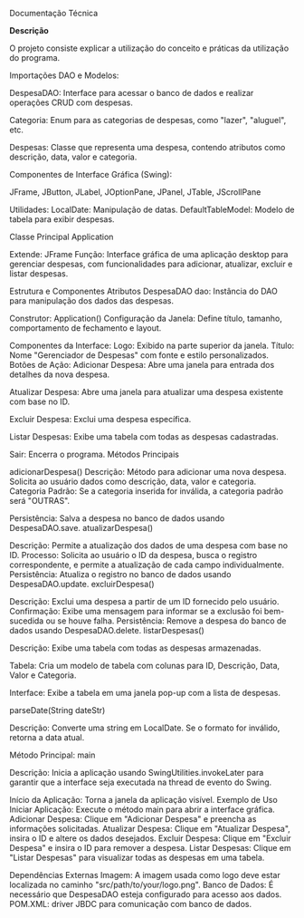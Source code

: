 Documentação Técnica

**Descrição**

O projeto consiste explicar a utilização do conceito e práticas da utilização do programa.


Importações
DAO e Modelos:

DespesaDAO: Interface para acessar o banco de dados e realizar operações CRUD com despesas.

Categoria: Enum para as categorias de despesas, como "lazer", "aluguel", etc.

Despesas: Classe que representa uma despesa, contendo atributos como descrição, data, valor e categoria.

Componentes de Interface Gráfica (Swing):

JFrame, JButton, JLabel, JOptionPane, JPanel, JTable, JScrollPane

Utilidades:
LocalDate: Manipulação de datas.
DefaultTableModel: Modelo de tabela para exibir despesas.

Classe Principal
Application

Extende: JFrame
Função: Interface gráfica de uma aplicação desktop para gerenciar despesas, com funcionalidades para adicionar, atualizar, excluir e listar despesas.

Estrutura e Componentes
Atributos
DespesaDAO dao: Instância do DAO para manipulação dos dados das despesas.

Construtor: Application()
Configuração da Janela: Define título, tamanho, comportamento de fechamento e layout.

Componentes da Interface:
Logo: Exibido na parte superior da janela.
Título: Nome "Gerenciador de Despesas" com fonte e estilo personalizados.
Botões de Ação:
Adicionar Despesa: Abre uma janela para entrada dos detalhes da nova despesa.

Atualizar Despesa: Abre uma janela para atualizar uma despesa existente com base no ID.

Excluir Despesa: Exclui uma despesa específica.

Listar Despesas: Exibe uma tabela com todas as despesas cadastradas.

Sair: Encerra o programa.
Métodos Principais

adicionarDespesa()
Descrição: Método para adicionar uma nova despesa. Solicita ao usuário dados como descrição, data, valor e categoria.
Categoria Padrão: Se a categoria inserida for inválida, a categoria padrão será "OUTRAS".

Persistência: Salva a despesa no banco de dados usando DespesaDAO.save.
atualizarDespesa()

Descrição: Permite a atualização dos dados de uma despesa com base no ID.
Processo: Solicita ao usuário o ID da despesa, busca o registro correspondente, e permite a atualização de cada campo individualmente.
Persistência: Atualiza o registro no banco de dados usando DespesaDAO.update.
excluirDespesa()

Descrição: Exclui uma despesa a partir de um ID fornecido pelo usuário.
Confirmação: Exibe uma mensagem para informar se a exclusão foi bem-sucedida ou se houve falha.
Persistência: Remove a despesa do banco de dados usando DespesaDAO.delete.
listarDespesas()

Descrição: Exibe uma tabela com todas as despesas armazenadas.

Tabela: Cria um modelo de tabela com colunas para ID, Descrição, Data, Valor e Categoria.

Interface: Exibe a tabela em uma janela pop-up com a lista de despesas.

parseDate(String dateStr)

Descrição: Converte uma string em LocalDate. Se o formato for inválido, retorna a data atual.

Método Principal: main

Descrição: Inicia a aplicação usando SwingUtilities.invokeLater para garantir que a interface seja executada na thread de evento do Swing.

Início da Aplicação: Torna a janela da aplicação visível.
Exemplo de Uso
Iniciar Aplicação: Execute o método main para abrir a interface gráfica.
Adicionar Despesa: Clique em "Adicionar Despesa" e preencha as informações solicitadas.
Atualizar Despesa: Clique em "Atualizar Despesa", insira o ID e altere os dados desejados.
Excluir Despesa: Clique em "Excluir Despesa" e insira o ID para remover a despesa.
Listar Despesas: Clique em "Listar Despesas" para visualizar todas as despesas em uma tabela.

Dependências Externas
Imagem: A imagem usada como logo deve estar localizada no caminho "src/path/to/your/logo.png".
Banco de Dados: É necessário que DespesaDAO esteja configurado para acesso aos dados.
POM.XML: driver JBDC para comunicação com banco de dados.
